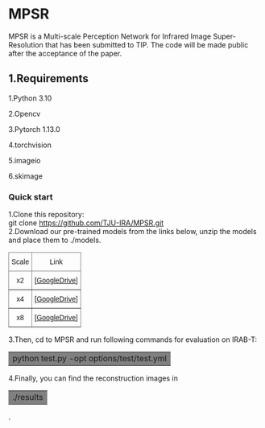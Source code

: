 # MPSR
MPSR is a Multi-scale Perception Network for Infrared Image Super-Resolution that has been submitted to TIP. The code will be made public after the acceptance of the paper.
## 1.Requirements
1.Python 3.10  

2.Opencv  

3.Pytorch 1.13.0  

4.torchvision  

5.imageio  

6.skimage

### Quick start
1.Clone this repository:  
git clone https://github.com/TJU-IRA/MPSR.git  
2.Download our pre-trained models from the links below, unzip the models and place them to <td bgcolor=gray>./models. </td>
<style type="text/css">
.tg  {border-collapse:collapse;border-spacing:0;}
.tg td{border-color:black;border-style:solid;border-width:1px;font-family:Arial, sans-serif;font-size:14px;
  overflow:hidden;padding:10px 5px;word-break:normal;}
.tg th{border-color:black;border-style:solid;border-width:1px;font-family:Arial, sans-serif;font-size:14px;
  font-weight:normal;overflow:hidden;padding:10px 5px;word-break:normal;}
.tg .tg-c3ow{border-color:inherit;text-align:center;vertical-align:top}
</style>
<table class="tg"><thead>
  <tr>
    <th class="tg-c3ow">Scale</th>
    <th class="tg-c3ow">Link</th>
  </tr></thead>
<tbody>
  <tr>
    <td class="tg-c3ow">x2</td>
    <td class="tg-c3ow"><a href="https://drive.google.com/file/d/14F1UzIVkwZDt6k1NpJxd0vgsJ7hc9Np5/view?usp=sharing" target="_blank" rel="noopener noreferrer">[GoogleDrive]</a></td>
  </tr>
  <tr>
    <td class="tg-c3ow">x4</td>
    <td class="tg-c3ow"><a href="https://drive.google.com/file/d/12FFQR89ITMrA9oEfvJHukFJz7FB_gx3n/view?usp=sharing" target="_blank" rel="noopener noreferrer">[GoogleDrive]</a></td>
  </tr>
  <tr>
    <td class="tg-c3ow">x8</td>
    <td class="tg-c3ow"><a href="https://drive.google.com/file/d/15aG4yFjRaFQx5fFx-wmOqUMNivGx5PrY/view?usp=sharing" target="_blank" rel="noopener noreferrer">[GoogleDrive]</a></td>
  </tr>
</tbody>
</table>
3.Then, cd to <td bgcolor=gray>MPSR</td> and run  following commands for evaluation on IRAB-T: 
<table><tr><td bgcolor=gray>python test.py -opt options/test/test.yml</td></tr></table>
4.Finally, you can find the reconstruction images in <table><tr><td bgcolor=gray>./results</td></tr></table>.
 

